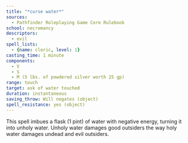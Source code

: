 ```yaml
---
title: "*curse water*"
sources:
  - Pathfinder Roleplaying Game Core Rulebook
school: necromancy
descriptors:
  - evil
spell_lists:
  - {name: cleric, level: 1}
casting_time: 1 minute
components:
  - V
  - S
  - M (5 lbs. of powdered silver worth 25 gp)
range: touch
target: ask of water touched
duration: instantaneous
saving_throw: Will negates (object)
spell_resistance: yes (object)
---
```


This spell imbues a flask (1 pint) of water with negative energy, turning it into unholy water. Unholy water damages good outsiders the way holy water damages undead and evil outsiders.

